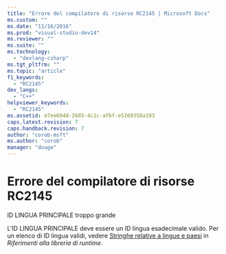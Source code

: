 ```yaml
---
title: "Errore del compilatore di risorse RC2145 | Microsoft Docs"
ms.custom: ""
ms.date: "11/16/2016"
ms.prod: "visual-studio-dev14"
ms.reviewer: ""
ms.suite: ""
ms.technology: 
  - "devlang-csharp"
ms.tgt_pltfrm: ""
ms.topic: "article"
f1_keywords: 
  - "RC2145"
dev_langs: 
  - "C++"
helpviewer_keywords: 
  - "RC2145"
ms.assetid: e7ee694d-2603-4c1c-afbf-e5169358a193
caps.latest.revision: 7
caps.handback.revision: 7
author: "corob-msft"
ms.author: "corob"
manager: "douge"
---
```

# Errore del compilatore di risorse RC2145
ID LINGUA PRINCIPALE troppo grande  
  
 L'ID LINGUA PRINCIPALE deve essere un ID lingua esadecimale valido. Per un elenco di ID lingua validi, vedere [Stringhe relative a lingue e paesi](/visual-cpp/c-runtime-library/locale-names-languages-and-country-region-strings) in *Riferimenti alla libreria di runtime*.